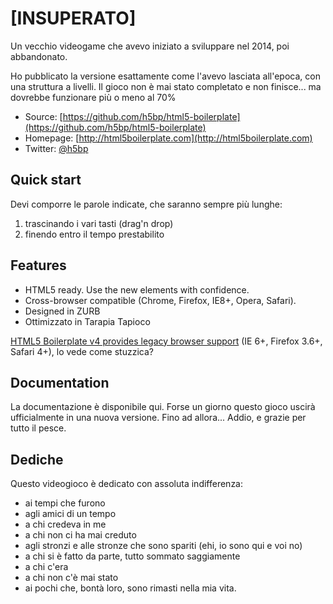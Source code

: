 # [INSUPERATO]

Un vecchio videogame che avevo iniziato a sviluppare nel 2014, poi abbandonato.

Ho pubblicato la versione esattamente come l'avevo lasciata all'epoca, con una struttura a livelli.
Il gioco non è mai stato completato e non finisce... ma dovrebbe funzionare più o meno al 70%

* Source: [https://github.com/h5bp/html5-boilerplate](https://github.com/h5bp/html5-boilerplate)
* Homepage: [http://html5boilerplate.com](http://html5boilerplate.com)
* Twitter: [@h5bp](http://twitter.com/h5bp)


## Quick start

Devi comporre le parole indicate, che saranno sempre più lunghe:

1. trascinando i vari tasti (drag'n drop)
2. finendo entro il tempo prestabilito


## Features

* HTML5 ready. Use the new elements with confidence.
* Cross-browser compatible (Chrome, Firefox, IE8+, Opera, Safari).
* Designed in ZURB
* Ottimizzato in Tarapia Tapioco

[HTML5 Boilerplate v4 provides legacy browser
support](https://github.com/h5bp/html5-boilerplate/tree/v4) (IE 6+, Firefox
3.6+, Safari 4+), lo vede come stuzzica?

## Documentation

La documentazione è disponibile qui.
Forse un giorno questo gioco uscirà ufficialmente in una nuova versione.
Fino ad allora... Addio, e grazie per tutto il pesce.


## Dediche

Questo videogioco è dedicato con assoluta indifferenza:

- ai tempi che furono
- agli amici di un tempo
- a chi credeva in me
- a chi non ci ha mai creduto
- agli stronzi e alle stronze che sono spariti (ehi, io sono qui e voi no)
- a chi si è fatto da parte, tutto sommato saggiamente
- a chi c'era
- a chi non c'è mai stato
- ai pochi che, bontà loro, sono rimasti nella mia vita.
